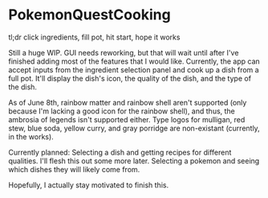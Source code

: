# PokemonQuestCooking

tl;dr click ingredients, fill pot, hit start, hope it works

Still a huge WIP. GUI needs reworking, but that will wait until after I've finished adding most of the features that I would like. Currently, the app can accept inputs from the ingredient selection panel and cook up a dish from a full pot. It'll display the dish's icon, the quality of the dish, and the type of the dish. 

As of June 8th, rainbow matter and rainbow shell aren't supported (only because I'm lacking a good icon for the rainbow shell), and thus, the ambrosia of legends isn't supported either. Type logos for mulligan, red stew, blue soda, yellow curry, and gray porridge are non-existant (currently, in the works).

Currently planned:
Selecting a dish and getting recipes for different qualities. I'll flesh this out some more later.
Selecting a pokemon and seeing which dishes they will likely come from.

Hopefully, I actually stay motivated to finish this.

